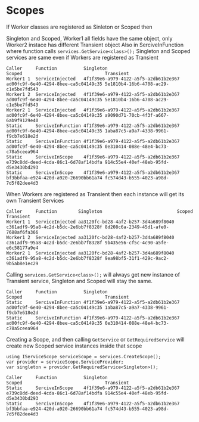 # Scopes

If Worker classes are registered as Sinleton or Scoped then

Singleton and Scoped, Worker1 all fields have the same object, only Worker2 instace has different Transient object
Also in SerciveInFunction where function calls ```services.GetService<class>();``` Singleton and Scoped services are same even if Workers are registered as Transient
```
Caller     Function          Singleton                            Scoped                               Transient
Worker1 1  ServiceInjected   4f1f39e6-a979-4122-a5f5-a2db61b2e367 ad00fc9f-6e40-4294-8bee-ca5c04149c35 5e1810b4-16b6-4708-ac29-c1e5be7fd543
Worker1 2  ServiceInjected   4f1f39e6-a979-4122-a5f5-a2db61b2e367 ad00fc9f-6e40-4294-8bee-ca5c04149c35 5e1810b4-16b6-4708-ac29-c1e5be7fd543
Worker2 1  ServiceInjected   4f1f39e6-a979-4122-a5f5-a2db61b2e367 ad00fc9f-6e40-4294-8bee-ca5c04149c35 a9090d71-70cb-4f3f-a667-6ab9f9129e40
Static     SerciveInFunction 4f1f39e6-a979-4122-a5f5-a2db61b2e367 ad00fc9f-6e40-4294-8bee-ca5c04149c35 1aba87c5-a9a7-4338-9961-f9cb7e618e2d
Static     SerciveInFunction 4f1f39e6-a979-4122-a5f5-a2db61b2e367 ad00fc9f-6e40-4294-8bee-ca5c04149c35 0e310414-088e-48e4-bc73-c78a5ceea964
Static     SerciveInScope    4f1f39e6-a979-4122-a5f5-a2db61b2e367 e739c8dd-deed-4cda-86c1-6d78af14bdfa 914c55e4-40ef-48eb-95fd-d5e3430bd293
Static     SerciveInScope    4f1f39e6-a979-4122-a5f5-a2db61b2e367 bf3bbfaa-e924-420d-a920-26690bb61a74 fc574d43-b555-4023-a98d-7d5f82dee4d3
```

When Workers are registered as Transient then each instance will get its own Transient Services
```
Caller     Function        Singleton                            Scoped                               Transient
Worker1 1  ServiceInjected aa3120fc-bd28-4af2-b257-3d4a689f8040 c361adf9-95a8-4c2d-b5dc-2e6bb7f8328f 8d208c6a-2349-45d1-afe0-7688af6fa366
Worker1 2  ServiceInjected aa3120fc-bd28-4af2-b257-3d4a689f8040 c361adf9-95a8-4c2d-b5dc-2e6bb7f8328f 9b435e56-cf5c-4c90-a5fe-e6c58177a9e4
Worker2 1  ServiceInjected aa3120fc-bd28-4af2-b257-3d4a689f8040 c361adf9-95a8-4c2d-b5dc-2e6bb7f8328f 9ea98bf5-31f1-429c-9ac2-9b5ab8e1ec29
```


Calling  ```services.GetService<class>();``` will always get new instance of Transient service, Singleton and Scoped will stay the same.
```
Caller     Function          Singleton                            Scoped                               Transient
Static     SerciveInFunction 4f1f39e6-a979-4122-a5f5-a2db61b2e367 ad00fc9f-6e40-4294-8bee-ca5c04149c35 1aba87c5-a9a7-4338-9961-f9cb7e618e2d
Static     SerciveInFunction 4f1f39e6-a979-4122-a5f5-a2db61b2e367 ad00fc9f-6e40-4294-8bee-ca5c04149c35 0e310414-088e-48e4-bc73-c78a5ceea964
```

Creating a Scope, and then calling ```GetService``` or ```GetRequiredService``` will create new Scoped service instances inside that scope
```
using IServiceScope serviceScope = services.CreateScope();
var provider = serviceScope.ServiceProvider;
var singleton = provider.GetRequiredService<Singleton>();
```

```
Caller     Function          Singleton                            Scoped                               Transient
Static     SerciveInScope    4f1f39e6-a979-4122-a5f5-a2db61b2e367 e739c8dd-deed-4cda-86c1-6d78af14bdfa 914c55e4-40ef-48eb-95fd-d5e3430bd293
Static     SerciveInScope    4f1f39e6-a979-4122-a5f5-a2db61b2e367 bf3bbfaa-e924-420d-a920-26690bb61a74 fc574d43-b555-4023-a98d-7d5f82dee4d3
```



